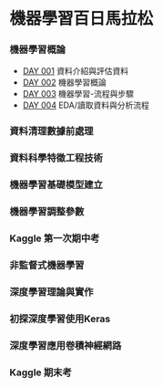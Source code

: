 機器學習百日馬拉松
===================

### 機器學習概論
  * [DAY 001](https://github.com/CharlesChou03/ML100Days/blob/master/homework/Day_001_HW.ipynb) 資料介紹與評估資料
  * [DAY 002](https://github.com/CharlesChou03/ML100Days/blob/master/homework/Day_002_HW.ipynb) 機器學習概論
  * [DAY 003](https://github.com/CharlesChou03/ML100Days/blob/master/homework/Day_003_HW.ipynb) 機器學習-流程與步驟
  * [DAY 004](https://github.com/CharlesChou03/ML100Days/blob/master/homework/Day_004_HW.ipynb) EDA/讀取資料與分析流程
  
### 資料清理數據前處理
### 資料科學特徵工程技術
### 機器學習基礎模型建立
### 機器學習調整參數
### Kaggle 第一次期中考
### 非監督式機器學習
### 深度學習理論與實作
### 初探深度學習使用Keras
### 深度學習應用卷積神經網路
### Kaggle 期末考
